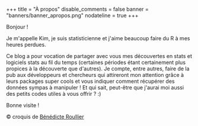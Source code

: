 +++
title = "À propos"
disable_comments = false
banner = "banners/banner_apropos.png"
nodateline = true
+++

 
  Bonjour ! 
  
  Je m'appelle Kim, je suis statisticienne et j'aime beaucoup faire du R à mes heures perdues.
  
  Ce blog a pour vocation de partager avec vous mes découvertes en stats et logiciels stats au fil du temps (certaines périodes étant certainement plus propices à la découverte que d'autres). Je compte, entre autres, faire de la pub aux développeurs et chercheurs qui attireront mon attention grâce à leurs packages super cools et vous indiquer comment récupérer des données sympas à manipuler ! Et qui sait, peut-être que j'aurai moi aussi des petits codes utiles à vous offrir ? :)
  
  Bonne visite !
  
 

<!--https://dev.twitter.com/web/embedded-timelines/parameters -->
<!-- data-tweet-limit="3" -->
<a class="twitter-timeline" data-height = "500" data-theme="light" data-chrome="noheader nofooter transparent noborders" href="https://twitter.com/antuki13"></a> <script async src="https://platform.twitter.com/widgets.js" charset="utf-8"></script>

© croquis de [Bénédicte Roullier](https://twitter.com/roullierb)
